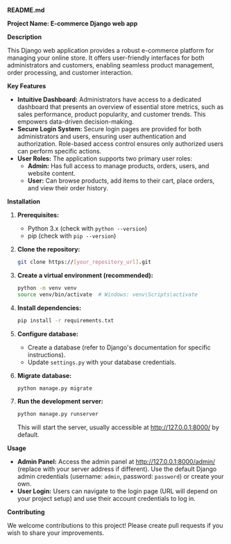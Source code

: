 **README.md**

**Project Name:  E-commerce Django web app**

**Description**

This Django web application provides a robust e-commerce platform for managing your online store. It offers user-friendly interfaces for both administrators and customers, enabling seamless product management, order processing, and customer interaction.

**Key Features**

* **Intuitive Dashboard:** Administrators have access to a dedicated dashboard that presents an overview of essential store metrics, such as sales performance, product popularity, and customer trends. This empowers data-driven decision-making.
* **Secure Login System:** Secure login pages are provided for both administrators and users, ensuring user authentication and authorization. Role-based access control ensures only authorized users can perform specific actions.
* **User Roles:** The application supports two primary user roles:
    * **Admin:** Has full access to manage products, orders, users, and website content.
    * **User:** Can browse products, add items to their cart, place orders, and view their order history.

**Installation**

1. **Prerequisites:**
   - Python 3.x (check with `python --version`)
   - pip (check with `pip --version`)
2. **Clone the repository:**

   ```bash
   git clone https://[your_repository_url].git
   ```

3. **Create a virtual environment (recommended):**

   ```bash
   python -m venv venv
   source venv/bin/activate  # Windows: venv\Scripts\activate
   ```

4. **Install dependencies:**

   ```bash
   pip install -r requirements.txt
   ```

5. **Configure database:**

   - Create a database (refer to Django's documentation for specific instructions).
   - Update `settings.py` with your database credentials.

6. **Migrate database:**

   ```bash
   python manage.py migrate
   ```

7. **Run the development server:**

   ```bash
   python manage.py runserver
   ```

   This will start the server, usually accessible at http://127.0.0.1:8000/ by default.

**Usage**

* **Admin Panel:** Access the admin panel at http://127.0.0.1:8000/admin/ (replace with your server address if different). Use the default Django admin credentials (username: `admin`, password: `password`) or create your own.
* **User Login:** Users can navigate to the login page (URL will depend on your project setup) and use their account credentials to log in.



**Contributing**

We welcome contributions to this project! Please create pull requests if you wish to share your improvements.


